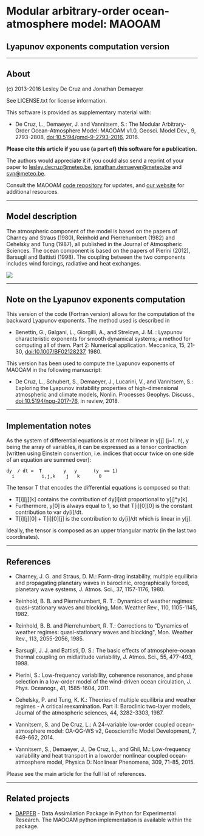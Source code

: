 # Modular arbitrary-order ocean-atmosphere model: MAOOAM
## Lyapunov exponents computation version

------------------------------------------------------------------------

## About ##

(c) 2013-2016 Lesley De Cruz and Jonathan Demaeyer

See LICENSE.txt for license information.

This software is provided as supplementary material with:

* De Cruz, L., Demaeyer, J. and Vannitsem, S.: The Modular Arbitrary-Order
Ocean-Atmosphere Model: MAOOAM v1.0, Geosci. Model Dev., 9, 2793-2808,
[doi:10.5194/gmd-9-2793-2016](http://dx.doi.org/10.5194/gmd-9-2793-2016), 2016.

**Please cite this article if you use (a part of) this software for a
publication.**

The authors would appreciate it if you could also send a reprint of
your paper to <lesley.decruz@meteo.be>, <jonathan.demaeyer@meteo.be> and
<svn@meteo.be>. 

Consult the MAOOAM [code repository](http://www.github.com/Climdyn/MAOOAM)
for updates, and [our website](http://climdyn.meteo.be) for additional
resources.

------------------------------------------------------------------------

## Model description ##

The atmospheric component of the model is based on the papers of Charney and
Straus (1980), Reinhold and Pierrehumbert (1982) and  Cehelsky and Tung (1987),
all published in the Journal of Atmospheric Sciences. The ocean component is
based on the papers of Pierini (2012), Barsugli and Battisti (1998). The
coupling between the two components includes wind forcings, radiative and heat
exchanges.

![](./misc/figs/movie_10x10_GMD.gif)

------------------------------------------------------------------------

## Note on the Lyapunov exponents computation

This version of the code (Fortran version) allows for the computation of the
backward Lyapunov exponents. The method used is described in

* Benettin, G., Galgani, L., Giorgilli, A., and Strelcyn, J. M. : Lyapunov
characteristic exponents for smooth dynamical systems; a method for computing
all of them. Part 2: Numerical application. Meccanica, 15, 21-30,
[doi:10.1007/BF02128237](http://dx.doi.org/10.1007/BF02128237), 1980.

This version has been used to compute the Lyapunov exponents of MAOOAM in the
following manuscript:

* De Cruz, L., Schubert, S., Demaeyer, J., Lucarini, V., and Vannitsem, S.:
Exploring the Lyapunov instability properties of high-dimensional atmospheric
and climate models, Nonlin. Processes Geophys. Discuss.,
[doi:10.5194/npg-2017-76](https://doi.org/10.5194/npg-2017-76), in
review, 2018.

------------------------------------------------------------------------

## Implementation notes ##

As the system of differential equations is at most bilinear in y[j] (j=1..n), y
being the array of variables, it can be expressed as a tensor contraction
(written using Einstein convention, i.e. indices that occur twice on one side
of an equation are summed over):

    dy  / dt =  T        y   y      (y  == 1)
      i          i,j,k    j   k       0

The tensor T that encodes the differential equations is composed so that:

* T[i][j][k] contains the contribution of dy[i]/dt proportional to y[j]*y[k].
* Furthermore, y[0] is always equal to 1, so that T[i][0][0] is the constant
  contribution to var dy[i]/dt.
* T[i][j][0] + T[i][0][j] is the contribution to  dy[i]/dt which is linear in
  y[j].

Ideally, the tensor is composed as an upper triangular matrix (in the last two
coordinates).

------------------------------------------------------------------------

## References ##

* Charney, J. G. and Straus, D. M.: Form-drag instability, multiple equilibria
and propagating planetary waves in baroclinic, orographically forced, planetary
wave systems, J. Atmos. Sci., 37, 1157-1176, 1980.

* Reinhold, B. B. and Pierrehumbert, R. T.: Dynamics of weather regimes:
quasi-stationary waves and blocking, Mon. Weather Rev., 110, 1105-1145, 1982.

* Reinhold, B. B. and Pierrehumbert, R. T.: Corrections to "Dynamics of
weather regimes: quasi-stationary waves and blocking", Mon. Weather Rev., 113,
2055-2056, 1985.

* Barsugli, J. J. and Battisti, D. S.: The basic effects of atmosphere–ocean
 thermal coupling on midlatitude variability, J. Atmos. Sci., 55, 477-493, 1998.

* Pierini, S.: Low-frequency variability, coherence resonance, and phase
selection in a low-order model of the wind-driven ocean circulation, J.  Phys.
Oceanogr., 41, 1585-1604, 2011.

* Cehelsky, P. and Tung, K. K.: Theories of multiple equilibria and weather
regimes - A critical reexamination.  Part II: Baroclinic two-layer models,
Journal of the atmospheric sciences, 44, 3282-3303, 1987.

* Vannitsem, S. and De Cruz, L.: A 24-variable low-order coupled
ocean-atmosphere model: OA-QG-WS v2, Geoscientific Model Development, 7,
649-662, 2014.

* Vannitsem, S., Demaeyer, J., De Cruz, L., and Ghil, M.: Low-frequency
variability and heat transport in a loworder nonlinear coupled ocean-atmosphere
model, Physica D: Nonlinear Phenomena, 309, 71-85, 2015. 

Please see the main article for the full list of references.

------------------------------------------------------------------------

## Related projects ##

* [DAPPER](https://github.com/nansencenter/DAPPER) - Data Assimilation Package in Python for Experimental Research.
The MAOOAM python implementation is available within the package.

